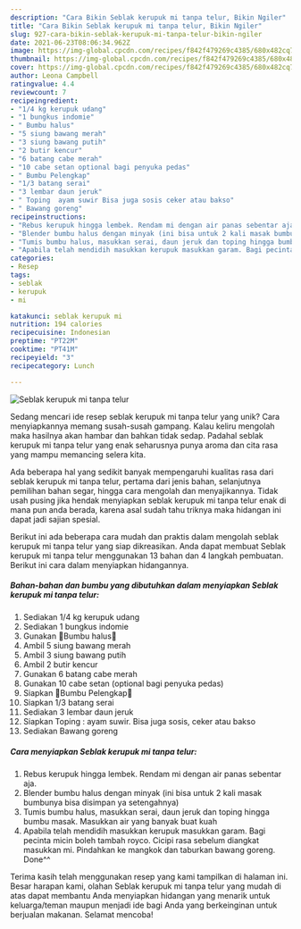 ```yaml
---
description: "Cara Bikin Seblak kerupuk mi tanpa telur, Bikin Ngiler"
title: "Cara Bikin Seblak kerupuk mi tanpa telur, Bikin Ngiler"
slug: 927-cara-bikin-seblak-kerupuk-mi-tanpa-telur-bikin-ngiler
date: 2021-06-23T08:06:34.962Z
image: https://img-global.cpcdn.com/recipes/f842f479269c4385/680x482cq70/seblak-kerupuk-mi-tanpa-telur-foto-resep-utama.jpg
thumbnail: https://img-global.cpcdn.com/recipes/f842f479269c4385/680x482cq70/seblak-kerupuk-mi-tanpa-telur-foto-resep-utama.jpg
cover: https://img-global.cpcdn.com/recipes/f842f479269c4385/680x482cq70/seblak-kerupuk-mi-tanpa-telur-foto-resep-utama.jpg
author: Leona Campbell
ratingvalue: 4.4
reviewcount: 7
recipeingredient:
- "1/4 kg kerupuk udang"
- "1 bungkus indomie"
- " Bumbu halus"
- "5 siung bawang merah"
- "3 siung bawang putih"
- "2 butir kencur"
- "6 batang cabe merah"
- "10 cabe setan optional bagi penyuka pedas"
- " Bumbu Pelengkap"
- "1/3 batang serai"
- "3 lembar daun jeruk"
- " Toping  ayam suwir Bisa juga sosis ceker atau bakso"
- " Bawang goreng"
recipeinstructions:
- "Rebus kerupuk hingga lembek. Rendam mi dengan air panas sebentar aja."
- "Blender bumbu halus dengan minyak (ini bisa untuk 2 kali masak bumbunya bisa disimpan ya setengahnya)"
- "Tumis bumbu halus, masukkan serai, daun jeruk dan toping hingga bumbu masak. Masukkan air yang banyak buat kuah"
- "Apabila telah mendidih masukkan kerupuk masukkan garam. Bagi pecinta micin boleh tambah royco. Cicipi rasa sebelum diangkat masukkan mi. Pindahkan ke mangkok dan taburkan bawang goreng. Done^^"
categories:
- Resep
tags:
- seblak
- kerupuk
- mi

katakunci: seblak kerupuk mi 
nutrition: 194 calories
recipecuisine: Indonesian
preptime: "PT22M"
cooktime: "PT41M"
recipeyield: "3"
recipecategory: Lunch

---
```



![Seblak kerupuk mi tanpa telur](https://img-global.cpcdn.com/recipes/f842f479269c4385/680x482cq70/seblak-kerupuk-mi-tanpa-telur-foto-resep-utama.jpg)

Sedang mencari ide resep seblak kerupuk mi tanpa telur yang unik? Cara menyiapkannya memang susah-susah gampang. Kalau keliru mengolah maka hasilnya akan hambar dan bahkan tidak sedap. Padahal seblak kerupuk mi tanpa telur yang enak seharusnya punya aroma dan cita rasa yang mampu memancing selera kita.

Ada beberapa hal yang sedikit banyak mempengaruhi kualitas rasa dari seblak kerupuk mi tanpa telur, pertama dari jenis bahan, selanjutnya pemilihan bahan segar, hingga cara mengolah dan menyajikannya. Tidak usah pusing jika hendak menyiapkan seblak kerupuk mi tanpa telur enak di mana pun anda berada, karena asal sudah tahu triknya maka hidangan ini dapat jadi sajian spesial.




Berikut ini ada beberapa cara mudah dan praktis dalam mengolah seblak kerupuk mi tanpa telur yang siap dikreasikan. Anda dapat membuat Seblak kerupuk mi tanpa telur menggunakan 13 bahan dan 4 langkah pembuatan. Berikut ini cara dalam menyiapkan hidangannya.

<!--inarticleads1-->

##### Bahan-bahan dan bumbu yang dibutuhkan dalam menyiapkan Seblak kerupuk mi tanpa telur:

1. Sediakan 1/4 kg kerupuk udang
1. Sediakan 1 bungkus indomie
1. Gunakan  🍃Bumbu halus🍃
1. Ambil 5 siung bawang merah
1. Ambil 3 siung bawang putih
1. Ambil 2 butir kencur
1. Gunakan 6 batang cabe merah
1. Gunakan 10 cabe setan (optional bagi penyuka pedas)
1. Siapkan  🌸Bumbu Pelengkap🌸
1. Siapkan 1/3 batang serai
1. Sediakan 3 lembar daun jeruk
1. Siapkan  Toping : ayam suwir. Bisa juga sosis, ceker atau bakso
1. Sediakan  Bawang goreng




<!--inarticleads2-->

##### Cara menyiapkan Seblak kerupuk mi tanpa telur:

1. Rebus kerupuk hingga lembek. Rendam mi dengan air panas sebentar aja.
1. Blender bumbu halus dengan minyak (ini bisa untuk 2 kali masak bumbunya bisa disimpan ya setengahnya)
1. Tumis bumbu halus, masukkan serai, daun jeruk dan toping hingga bumbu masak. Masukkan air yang banyak buat kuah
1. Apabila telah mendidih masukkan kerupuk masukkan garam. Bagi pecinta micin boleh tambah royco. Cicipi rasa sebelum diangkat masukkan mi. Pindahkan ke mangkok dan taburkan bawang goreng. Done^^




Terima kasih telah menggunakan resep yang kami tampilkan di halaman ini. Besar harapan kami, olahan Seblak kerupuk mi tanpa telur yang mudah di atas dapat membantu Anda menyiapkan hidangan yang menarik untuk keluarga/teman maupun menjadi ide bagi Anda yang berkeinginan untuk berjualan makanan. Selamat mencoba!
